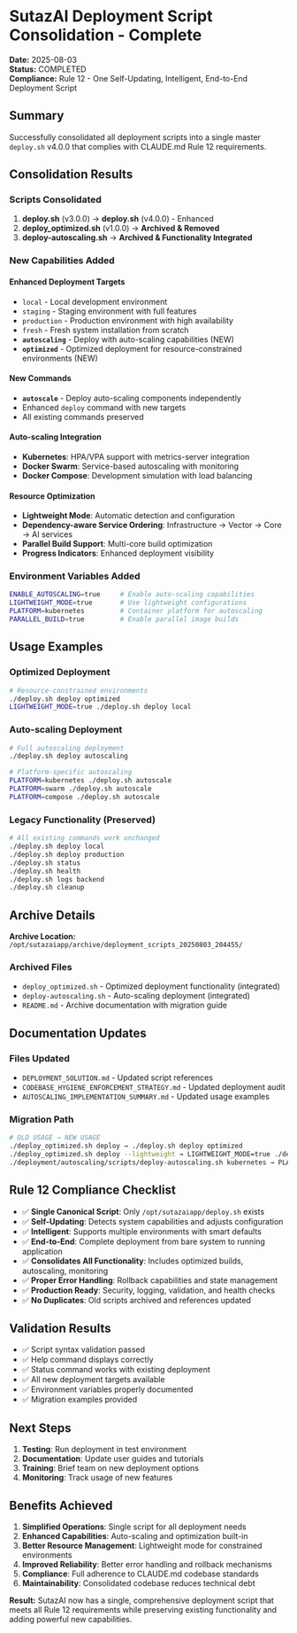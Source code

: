 # SutazAI Deployment Script Consolidation - Complete

**Date:** 2025-08-03  
**Status:** COMPLETED  
**Compliance:** Rule 12 - One Self-Updating, Intelligent, End-to-End Deployment Script

## Summary

Successfully consolidated all deployment scripts into a single master `deploy.sh` v4.0.0 that complies with CLAUDE.md Rule 12 requirements.

## Consolidation Results

### Scripts Consolidated
1. **deploy.sh** (v3.0.0) → **deploy.sh** (v4.0.0) - Enhanced
2. **deploy_optimized.sh** (v1.0.0) → **Archived & Removed**
3. **deploy-autoscaling.sh** → **Archived & Functionality Integrated**

### New Capabilities Added

#### Enhanced Deployment Targets
- `local` - Local development environment
- `staging` - Staging environment with full features  
- `production` - Production environment with high availability
- `fresh` - Fresh system installation from scratch
- **`autoscaling`** - Deploy with auto-scaling capabilities (NEW)
- **`optimized`** - Optimized deployment for resource-constrained environments (NEW)

#### New Commands
- **`autoscale`** - Deploy auto-scaling components independently
- Enhanced `deploy` command with new targets
- All existing commands preserved

#### Auto-scaling Integration
- **Kubernetes**: HPA/VPA support with metrics-server integration
- **Docker Swarm**: Service-based autoscaling with monitoring
- **Docker Compose**: Development simulation with load balancing

#### Resource Optimization
- **Lightweight Mode**: Automatic detection and configuration
- **Dependency-aware Service Ordering**: Infrastructure → Vector → Core → AI services
- **Parallel Build Support**: Multi-core build optimization
- **Progress Indicators**: Enhanced deployment visibility

### Environment Variables Added
```bash
ENABLE_AUTOSCALING=true     # Enable auto-scaling capabilities
LIGHTWEIGHT_MODE=true       # Use lightweight configurations  
PLATFORM=kubernetes         # Container platform for autoscaling
PARALLEL_BUILD=true         # Enable parallel image builds
```

## Usage Examples

### Optimized Deployment
```bash
# Resource-constrained environments
./deploy.sh deploy optimized
LIGHTWEIGHT_MODE=true ./deploy.sh deploy local
```

### Auto-scaling Deployment  
```bash
# Full autoscaling deployment
./deploy.sh deploy autoscaling

# Platform-specific autoscaling
PLATFORM=kubernetes ./deploy.sh autoscale
PLATFORM=swarm ./deploy.sh autoscale
PLATFORM=compose ./deploy.sh autoscale
```

### Legacy Functionality (Preserved)
```bash
# All existing commands work unchanged
./deploy.sh deploy local
./deploy.sh deploy production
./deploy.sh status
./deploy.sh health
./deploy.sh logs backend
./deploy.sh cleanup
```

## Archive Details

**Archive Location:** `/opt/sutazaiapp/archive/deployment_scripts_20250803_204455/`

### Archived Files
- `deploy_optimized.sh` - Optimized deployment functionality (integrated)
- `deploy-autoscaling.sh` - Auto-scaling deployment (integrated)
- `README.md` - Archive documentation with migration guide

## Documentation Updates

### Files Updated
- `DEPLOYMENT_SOLUTION.md` - Updated script references
- `CODEBASE_HYGIENE_ENFORCEMENT_STRATEGY.md` - Updated deployment audit
- `AUTOSCALING_IMPLEMENTATION_SUMMARY.md` - Updated usage examples

### Migration Path
```bash
# OLD USAGE → NEW USAGE
./deploy_optimized.sh deploy → ./deploy.sh deploy optimized
./deploy_optimized.sh deploy --lightweight → LIGHTWEIGHT_MODE=true ./deploy.sh deploy optimized
./deployment/autoscaling/scripts/deploy-autoscaling.sh kubernetes → PLATFORM=kubernetes ./deploy.sh autoscale
```

## Rule 12 Compliance Checklist

- ✅ **Single Canonical Script**: Only `/opt/sutazaiapp/deploy.sh` exists
- ✅ **Self-Updating**: Detects system capabilities and adjusts configuration
- ✅ **Intelligent**: Supports multiple environments with smart defaults
- ✅ **End-to-End**: Complete deployment from bare system to running application
- ✅ **Consolidates All Functionality**: Includes optimized builds, autoscaling, monitoring
- ✅ **Proper Error Handling**: Rollback capabilities and state management
- ✅ **Production Ready**: Security, logging, validation, and health checks
- ✅ **No Duplicates**: Old scripts archived and references updated

## Validation Results

- ✅ Script syntax validation passed
- ✅ Help command displays correctly  
- ✅ Status command works with existing deployment
- ✅ All new deployment targets available
- ✅ Environment variables properly documented
- ✅ Migration examples provided

## Next Steps

1. **Testing**: Run deployment in test environment
2. **Documentation**: Update user guides and tutorials
3. **Training**: Brief team on new deployment options
4. **Monitoring**: Track usage of new features

## Benefits Achieved

1. **Simplified Operations**: Single script for all deployment needs
2. **Enhanced Capabilities**: Auto-scaling and optimization built-in
3. **Better Resource Management**: Lightweight mode for constrained environments
4. **Improved Reliability**: Better error handling and rollback mechanisms
5. **Compliance**: Full adherence to CLAUDE.md codebase standards
6. **Maintainability**: Consolidated codebase reduces technical debt

**Result:** SutazAI now has a single, comprehensive deployment script that meets all Rule 12 requirements while preserving existing functionality and adding powerful new capabilities.